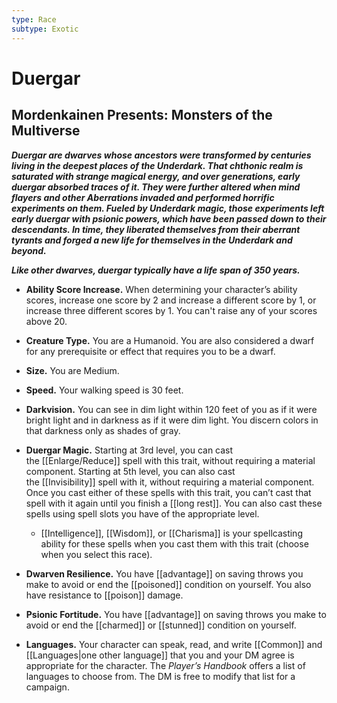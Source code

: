 ```yaml
---
type: Race
subtype: Exotic
---
```

# Duergar 

## Mordenkainen Presents: Monsters of the Multiverse

**_Duergar are dwarves whose ancestors were transformed by centuries living in the deepest places of the Underdark. That chthonic realm is saturated with strange magical energy, and over generations, early duergar absorbed traces of it. They were further altered when mind flayers and other Aberrations invaded and performed horrific experiments on them. Fueled by Underdark magic, those experiments left early duergar with psionic powers, which have been passed down to their descendants. In time, they liberated themselves from their aberrant tyrants and forged a new life for themselves in the Underdark and beyond._**

**_Like other dwarves, duergar typically have a life span of 350 years._**

- **Ability Score Increase.** When determining your character’s ability scores, increase one score by 2 and increase a different score by 1, or increase three different scores by 1. You can't raise any of your scores above 20.

- **Creature Type.** You are a Humanoid. You are also considered a dwarf for any prerequisite or effect that requires you to be a dwarf.

- **Size.** You are Medium.

- **Speed.** Your walking speed is 30 feet.

- **Darkvision.** You can see in dim light within 120 feet of you as if it were bright light and in darkness as if it were dim light. You discern colors in that darkness only as shades of gray.

- **Duergar Magic.** Starting at 3rd level, you can cast the [[Enlarge/Reduce]] spell with this trait, without requiring a material component. Starting at 5th level, you can also cast the [[Invisibility]] spell with it, without requiring a material component. Once you cast either of these spells with this trait, you can’t cast that spell with it again until you finish a [[long rest]]. You can also cast these spells using spell slots you have of the appropriate level.
    - [[Intelligence]], [[Wisdom]], or [[Charisma]] is your spellcasting ability for these spells when you cast them with this trait (choose when you select this race).

- **Dwarven Resilience.** You have [[advantage]] on saving throws you make to avoid or end the [[poisoned]] condition on yourself. You also have resistance to [[poison]] damage.

- **Psionic Fortitude.** You have [[advantage]] on saving throws you make to avoid or end the [[charmed]] or [[stunned]] condition on yourself.

- **Languages.** Your character can speak, read, and write [[Common]] and [[Languages|one other language]] that you and your DM agree is appropriate for the character. The _Player’s Handbook_ offers a list of languages to choose from. The DM is free to modify that list for a campaign. 